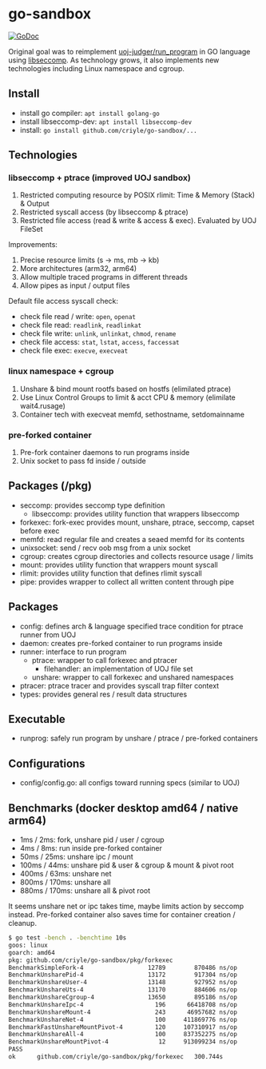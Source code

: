 # go-sandbox

[![GoDoc](https://godoc.org/github.com/criyle/go-sandbox?status.svg)](https://godoc.org/github.com/criyle/go-sandbox)

Original goal was to reimplement [uoj-judger/run_program](https://github.com/vfleaking/uoj) in GO language using [libseccomp](https://github.com/pkg/seccomp/libseccomp-golang). As technology grows, it also implements new technologies including Linux namespace and cgroup.

## Install

- install go compiler: `apt install golang-go`
- install libseccomp-dev: `apt install libseccomp-dev`
- install: `go install github.com/criyle/go-sandbox/...`

## Technologies

### libseccomp + ptrace (improved UOJ sandbox)

1. Restricted computing resource by POSIX rlimit: Time & Memory (Stack) & Output
2. Restricted syscall access (by libseccomp & ptrace)
3. Restricted file access (read & write & access & exec). Evaluated by UOJ FileSet

Improvements:

1. Precise resource limits (s -> ms, mb -> kb)
2. More architectures (arm32, arm64)
3. Allow multiple traced programs in different threads
4. Allow pipes as input / output files

Default file access syscall check:

- check file read / write: `open`, `openat`
- check file read: `readlink`, `readlinkat`
- check file write: `unlink`, `unlinkat`, `chmod`, `rename`
- check file access: `stat`, `lstat`, `access`, `faccessat`
- check file exec: `execve`, `execveat`

### linux namespace + cgroup

1. Unshare & bind mount rootfs based on hostfs (elimilated ptrace)
2. Use Linux Control Groups to limit & acct CPU & memory (elimilate wait4.rusage)
3. Container tech with execveat memfd, sethostname, setdomainname

### pre-forked container

1. Pre-fork container daemons to run programs inside
2. Unix socket to pass fd inside / outside

## Packages (/pkg)

- seccomp: provides seccomp type definition
  - libseccomp: provides utility function that wrappers libseccomp
- forkexec: fork-exec provides mount, unshare, ptrace, seccomp, capset before exec
- memfd: read regular file and creates a seaed memfd for its contents
- unixsocket: send / recv oob msg from a unix socket
- cgroup: creates cgroup directories and collects resource usage / limits
- mount: provides utility function that wrappers mount syscall
- rlimit: provides utility function that defines rlimit syscall
- pipe: provides wrapper to collect all written content through pipe

## Packages

- config: defines arch & language specified trace condition for ptrace runner from UOJ
- daemon: creates pre-forked container to run programs inside
- runner: interface to run program
  - ptrace: wrapper to call forkexec and ptracer
    - filehandler: an implementation of UOJ file set
  - unshare: wrapper to call forkexec and unshared namespaces
- ptracer: ptrace tracer and provides syscall trap filter context
- types: provides general res / result data structures

## Executable

- runprog: safely run program by unshare / ptrace / pre-forked containers

## Configurations

- config/config.go: all configs toward running specs (similar to UOJ)

## Benchmarks (docker desktop amd64 / native arm64)

- 1ms / 2ms: fork, unshare pid / user / cgroup
- 4ms / 8ms: run inside pre-forked container
- 50ms / 25ms: unshare ipc / mount
- 100ms / 44ms: unshare pid & user & cgroup & mount & pivot root
- 400ms / 63ms: unshare net
- 800ms / 170ms: unshare all
- 880ms / 170ms: unshare all & pivot root

It seems unshare net or ipc takes time, maybe limits action by seccomp instead.
Pre-forked container also saves time for container creation / cleanup.

```bash
$ go test -bench . -benchtime 10s
goos: linux
goarch: amd64
pkg: github.com/criyle/go-sandbox/pkg/forkexec
BenchmarkSimpleFork-4              	   12789	    870486 ns/op
BenchmarkUnsharePid-4              	   13172	    917304 ns/op
BenchmarkUnshareUser-4             	   13148	    927952 ns/op
BenchmarkUnshareUts-4              	   13170	    884606 ns/op
BenchmarkUnshareCgroup-4           	   13650	    895186 ns/op
BenchmarkUnshareIpc-4              	     196	  66418708 ns/op
BenchmarkUnshareMount-4            	     243	  46957682 ns/op
BenchmarkUnshareNet-4              	     100	 411869776 ns/op
BenchmarkFastUnshareMountPivot-4   	     120	 107310917 ns/op
BenchmarkUnshareAll-4              	     100	 837352275 ns/op
BenchmarkUnshareMountPivot-4       	      12	 913099234 ns/op
PASS
ok  	github.com/criyle/go-sandbox/pkg/forkexec	300.744s
```
